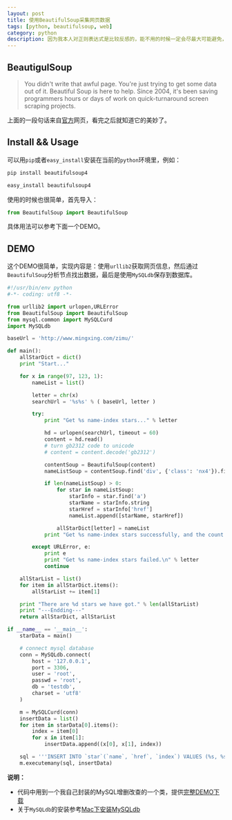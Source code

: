 ```yaml
---
layout: post
title: 使用BeautifulSoup采集网页数据
tags: [python, beautifulsoup, web]
category: python
description: 因为我本人对正则表达式是比较反感的，能不用的时候一定会尽最大可能避免，所以在采集网页数据的时候我没用PHP，用的是Python，因为有BeautifulSoup。
---
```


## BeautigulSoup

> You didn't write that awful page. You're just trying to get some data out of it. Beautiful Soup is here to help. Since 2004, it's been saving programmers hours or days of work on quick-turnaround screen scraping projects.

上面的一段句话来自[官方][1]网页，看完之后就知道它的美妙了。

[1]: http://www.crummy.com/software/BeautifulSoup/ "BeautifulSoup"

## Install && Usage 

可以用`pip`或者`easy_install`安装在当前的`python`环境里，例如：

```bash
pip install beautifulsoup4

easy_install beautifulsoup4
```

使用的时候也很简单，首先导入：

```python
from BeautifulSoup import BeautifulSoup
```

具体用法可以参考下面一个DEMO。

## DEMO

这个DEMO很简单，实现内容是：使用`urllib2`获取网页信息，然后通过`BeautifulSoup`分析节点找出数据，最后是使用`MySQLdb`保存到数据库。

```python
#!/usr/bin/env python
#-*- coding: utf8 -*-

from urllib2 import urlopen,URLError
from BeautifulSoup import BeautifulSoup
from mysql.common import MySQLCurd
import MySQLdb

baseUrl = 'http://www.mingxing.com/zimu/'

def main():
    allStarDict = dict()
    print "Start..."

    for x in range(97, 123, 1):
        nameList = list()

        letter = chr(x)
        searchUrl = '%s%s' % ( baseUrl, letter )

        try:
            print "Get %s name-index stars..." % letter

            hd = urlopen(searchUrl, timeout = 60)
            content = hd.read()
            # turn gb2312 code to unicode
            # content = content.decode('gb2312')

            contentSoup = BeautifulSoup(content)
            nameListSoup = contentSoup.find('div', {'class': 'nx4'}).findAll('li')

            if len(nameListSoup) > 0:
                for star in nameListSoup:
                    starInfo = star.find('a')
                    starName = starInfo.string
                    starHref = starInfo['href']
                    nameList.append([starName, starHref])

                allStarDict[letter] = nameList
            print "Get %s name-index stars successfully, and the count is %d.\n" % (letter, len(nameList))

        except URLError, e:
            print e
            print "Get %s name-index stars failed.\n" % letter
            continue

    allStarList = list()
    for item in allStarDict.items():
        allStarList += item[1]

    print "There are %d stars we have got." % len(allStarList)
    print "---Endding---"
    return allStarDict, allStarList

if __name__ == '__main__':
    starData = main()

    # connect mysql database
    conn = MySQLdb.connect(
        host = '127.0.0.1',
        port = 3306,
        user = 'root',
        passwd = 'root',
        db = 'testdb',
        charset = 'utf8'
    )

    m = MySQLCurd(conn)
    insertData = list()
    for item in starData[0].items():
        index = item[0]
        for x in item[1]:
            insertData.append((x[0], x[1], index))

    sql = '''INSERT INTO `star`(`name`, `href`, `index`) VALUES (%s, %s, %s)'''
    m.executemany(sql, insertData)
```

**说明：**

-   代码中用到一个我自己封装的MySQL增删改查的一个类，提供[完整DEMO下载][DEMO]
-   关于`MySQLdb`的安装参考[Mac下安装MySQLdb][MySQLdb]

[DEMO]: /upload/attachement/20130315/BeautifulSoup_DEMO.tar.gz
[MySQLdb]: /database/2012/07/22/install-mysqldb-package-with-mac.html

